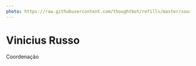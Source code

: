 ```yaml
---
photo: https://raw.githubusercontent.com/thoughtbot/refills/master/source/images/placeholder_logo_1_dark.png
---
```


# Vinicius Russo

Coordenação
